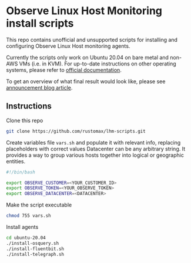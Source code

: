 # Observe Linux Host Monitoring install scripts

This repo contains unofficial and unsupported scripts for installing and configuring Observe Linux Host monitoring agents.

Currently the scripts only work on Ubuntu 20.04 on bare metal and non-AWS VMs (i.e. in KVM). For up-to-date instructions on other
operating systems, please refer to [official documentation](https://docs.observeinc.com/en/latest/content/data-ingestion/integrations/linux.html).

To get an overview of what final result would look like, please see [announcement blog article](https://www.observeinc.com/blog/integrations-linux-host-monitoring/).

## Instructions

Clone this repo

```sh
git clone https://github.com/rustomax/lhm-scripts.git
```

Create variables file `vars.sh` and populate it with relevant info, replacing placeholders with correct values
Datacenter can be any arbitrary string. It provides a way to group various hosts together into logical or geographic entities.

```sh
#!/bin/bash

export OBSERVE_CUSTOMER=<YOUR_CUSTOMER_ID>
export OBSERVE_TOKEN=<YOUR_OBSERVE_TOKEN>
export OBSERVE_DATACENTER=<DATACENTER>
```

Make the script executable

```sh
chmod 755 vars.sh
```

Install agents

```sh
cd ubuntu-20.04
./install-osquery.sh
./install-fluentbit.sh
./install-telegraph.sh
```
